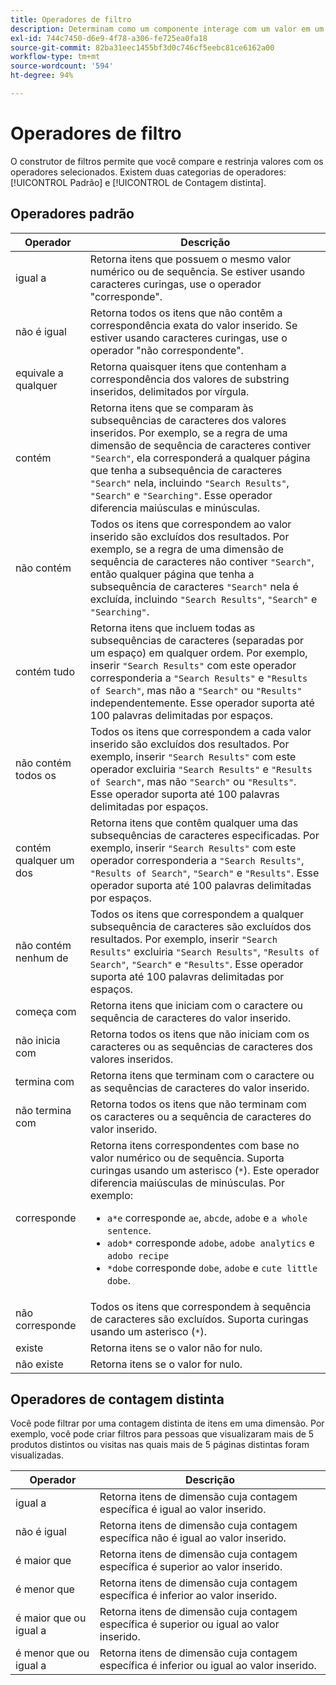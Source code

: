 ```yaml
---
title: Operadores de filtro
description: Determinam como um componente interage com um valor em um filtro.
exl-id: 744c7450-d6e9-4f78-a306-fe725ea0fa18
source-git-commit: 82ba31eec1455bf3d0c746cf5eebc81ce6162a00
workflow-type: tm+mt
source-wordcount: '594'
ht-degree: 94%

---
```


# Operadores de filtro

O construtor de filtros permite que você compare e restrinja valores com os operadores selecionados. Existem duas categorias de operadores: [!UICONTROL Padrão] e [!UICONTROL de Contagem distinta].

## Operadores padrão

| Operador | Descrição |
| --- | --- |
| igual a | Retorna itens que possuem o mesmo valor numérico ou de sequência. Se estiver usando caracteres curingas, use o operador &quot;corresponde&quot;. |
| não é igual | Retorna todos os itens que não contêm a correspondência exata do valor inserido.  Se estiver usando caracteres curingas, use o operador &quot;não correspondente&quot;. |
| equivale a qualquer | Retorna quaisquer itens que contenham a correspondência dos valores de substring inseridos, delimitados por vírgula. |
| contém | Retorna itens que se comparam às subsequências de caracteres dos valores inseridos. Por exemplo, se a regra de uma dimensão de sequência de caracteres contiver `"Search"`, ela corresponderá a qualquer página que tenha a subsequência de caracteres `"Search"` nela, incluindo `"Search Results"`, `"Search"` e `"Searching"`. Esse operador diferencia maiúsculas e minúsculas. |
| não contém | Todos os itens que correspondem ao valor inserido são excluídos dos resultados. Por exemplo, se a regra de uma dimensão de sequência de caracteres não contiver `"Search"`, então qualquer página que tenha a subsequência de caracteres `"Search"` nela é excluída, incluindo `"Search Results"`, `"Search"` e `"Searching"`. |
| contém tudo | Retorna itens que incluem todas as subsequências de caracteres (separadas por um espaço) em qualquer ordem. Por exemplo, inserir `"Search Results"` com este operador corresponderia a `"Search Results"` e `"Results of Search"`, mas não a `"Search"` ou `"Results"` independentemente. Esse operador suporta até 100 palavras delimitadas por espaços. |
| não contém todos os | Todos os itens que correspondem a cada valor inserido são excluídos dos resultados. Por exemplo, inserir `"Search Results"` com este operador excluiria `"Search Results"` e `"Results of Search"`, mas não `"Search"` ou `"Results"`. Esse operador suporta até 100 palavras delimitadas por espaços. |
| contém qualquer um dos | Retorna itens que contêm qualquer uma das subsequências de caracteres especificadas. Por exemplo, inserir `"Search Results"` com este operador corresponderia a `"Search Results"`, `"Results of Search"`, `"Search"` e `"Results"`. Esse operador suporta até 100 palavras delimitadas por espaços. |
| não contém nenhum de | Todos os itens que correspondem a qualquer subsequência de caracteres são excluídos dos resultados. Por exemplo, inserir `"Search Results"` excluiria `"Search Results"`, `"Results of Search"`, `"Search"` e `"Results"`. Esse operador suporta até 100 palavras delimitadas por espaços. |
| começa com | Retorna itens que iniciam com o caractere ou sequência de caracteres do valor inserido. |
| não inicia com | Retorna todos os itens que não iniciam com os caracteres ou as sequências de caracteres dos valores inseridos. |
| termina com | Retorna itens que terminam com o caractere ou as sequências de caracteres do valor inserido. |
| não termina com | Retorna todos os itens que não terminam com os caracteres ou a sequência de caracteres do valor inserido. |
| corresponde | Retorna itens correspondentes com base no valor numérico ou de sequência. Suporta curingas usando um asterisco (`*`). Este operador diferencia maiúsculas de minúsculas. Por exemplo:<ul><li>`a*e` corresponde `ae`, `abcde`, `adobe` e `a whole sentence`.</li><li>`adob*` corresponde `adobe`, `adobe analytics` e `adobo recipe`</li><li>`*dobe` corresponde `dobe`, `adobe` e `cute little dobe`.</li></ul> |
| não corresponde | Todos os itens que correspondem à sequência de caracteres são excluídos. Suporta curingas usando um asterisco (`*`). |
| existe | Retorna itens se o valor não for nulo. |
| não existe | Retorna itens se o valor for nulo. |

## Operadores de contagem distinta

Você pode filtrar por uma contagem distinta de itens em uma dimensão. Por exemplo, você pode criar filtros para pessoas que visualizaram mais de 5 produtos distintos ou visitas nas quais mais de 5 páginas distintas foram visualizadas.

| Operador | Descrição |
| --- | --- |
| igual a | Retorna itens de dimensão cuja contagem específica é igual ao valor inserido. |
| não é igual | Retorna itens de dimensão cuja contagem específica não é igual ao valor inserido. |
| é maior que | Retorna itens de dimensão cuja contagem específica é superior ao valor inserido. |
| é menor que | Retorna itens de dimensão cuja contagem específica é inferior ao valor inserido. |
| é maior que ou igual a | Retorna itens de dimensão cuja contagem específica é superior ou igual ao valor inserido. |
| é menor que ou igual a | Retorna itens de dimensão cuja contagem específica é inferior ou igual ao valor inserido. |
